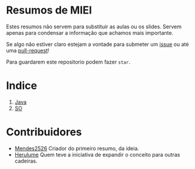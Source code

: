 # Resumos de MIEI
Estes resumos não servem para substituir as aulas ou os slides. Servem apenas para condensar a informação
que achamos mais importante.

Se algo não estiver claro estejam a vontade para submeter um [issue](https://github.com/Mendess2526/ResumosMIEI/issues)
 ou até uma [pull-request](https://github.com/Mendess2526/ResumosMIEI/pulls)!

Para guardarem este repositorio podem fazer `star`.

# Indice

 1. [Java](POO-Java/README.md)
 2. [SO](SO/README.md)

# Contribuidores

 * [Mendes2526](https://github.com/Mendess2526)
    Criador do primeiro resumo, da ideia.
 * [Herulume](https://github.com/herulume)
    Quem teve a iniciativa de expandir o conceito para outras cadeiras.
